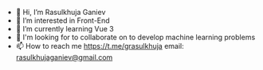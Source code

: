 - 👋 Hi, I’m Rasulkhuja Ganiev
- 👀 I’m interested in Front-End
- 🌱 I’m currently learning Vue 3
- 💞️ I'm looking for to collaborate on to develop machine learning problems
- 📫 How to reach me https://t.me/grasulkhuja email: rasulkhujaganiev@gmail.com

<!---
GRasul99/GRasul99 is a ✨ special ✨ repository because its `README.md` (this file) appears on your GitHub profile.
You can click the Preview link to take a look at your changes.
--->
